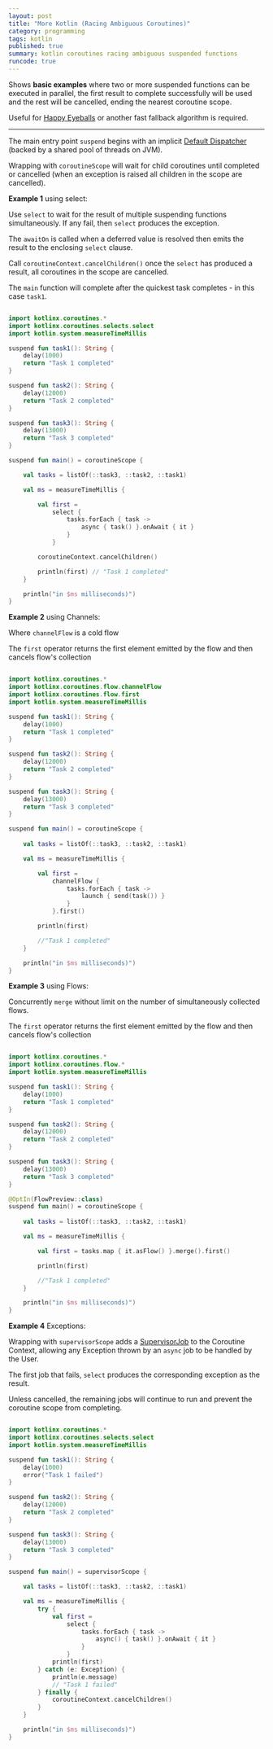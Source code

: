 ```yaml
---
layout: post
title: "More Kotlin (Racing Ambiguous Coroutines)"
category: programming
tags: kotlin
published: true
summary: kotlin coroutines racing ambiguous suspended functions
runcode: true
---
```


Shows **basic examples** where two or more suspended functions can be executed in parallel, the first result to 
complete successfully will be used and the rest will be cancelled, ending the nearest coroutine scope.

Useful for [Happy Eyeballs](https://www.rfc-editor.org/rfc/rfc8305) or another fast fallback algorithm is required. 

---

The main entry point `suspend` begins with an implicit [Default Dispatcher](https://kotlinlang.org/docs/coroutine-context-and-dispatchers.html#dispatchers-and-threads) (backed by a shared pool of threads on JVM).

Wrapping with `coroutineScope` will wait for child coroutines until completed or cancelled (when an exception is raised all children in the scope are cancelled).

**Example 1** using select:

Use `select` to wait for the result of multiple suspending functions simultaneously. If any fail, then `select` produces the exception.

The `awaitOn` is called when a deferred value is resolved then emits the result to the enclosing `select` clause.

Call `coroutineContext.cancelChildren()` once the `select` has produced a result, all coroutines in the scope are cancelled.  

The `main` function will complete after the quickest task completes - in this case `task1`.

``` kotlin

import kotlinx.coroutines.*
import kotlinx.coroutines.selects.select
import kotlin.system.measureTimeMillis

suspend fun task1(): String {
    delay(1000)
    return "Task 1 completed"
}

suspend fun task2(): String {
    delay(12000)
    return "Task 2 completed"
}

suspend fun task3(): String {
    delay(13000)
    return "Task 3 completed"
}

suspend fun main() = coroutineScope {

    val tasks = listOf(::task3, ::task2, ::task1)

    val ms = measureTimeMillis {

        val first =
            select {
                tasks.forEach { task ->
                    async { task() }.onAwait { it }
                }
            }

        coroutineContext.cancelChildren()

        println(first) // "Task 1 completed"
    }

    println("in $ms milliseconds)")
}

```

**Example 2** using Channels:

Where `channelFlow` is a cold flow

The `first` operator returns the first element emitted by the flow and then cancels flow's collection

``` kotlin

import kotlinx.coroutines.*
import kotlinx.coroutines.flow.channelFlow
import kotlinx.coroutines.flow.first
import kotlin.system.measureTimeMillis

suspend fun task1(): String {
    delay(1000)
    return "Task 1 completed"
}

suspend fun task2(): String {
    delay(12000)
    return "Task 2 completed"
}

suspend fun task3(): String {
    delay(13000)
    return "Task 3 completed"
}

suspend fun main() = coroutineScope {
    
    val tasks = listOf(::task3, ::task2, ::task1)

    val ms = measureTimeMillis {

        val first =
            channelFlow {
                tasks.forEach { task ->
                    launch { send(task()) }
                }
            }.first()

        println(first)

        //"Task 1 completed"
    }

    println("in $ms milliseconds)")
}

```

**Example 3** using Flows:

Concurrently `merge` without limit on the number of simultaneously collected flows.

The `first` operator returns the first element emitted by the flow and then cancels flow's collection

``` kotlin

import kotlinx.coroutines.*
import kotlinx.coroutines.flow.*
import kotlin.system.measureTimeMillis

suspend fun task1(): String {
    delay(1000)
    return "Task 1 completed"
}

suspend fun task2(): String {
    delay(12000)
    return "Task 2 completed"
}

suspend fun task3(): String {
    delay(13000)
    return "Task 3 completed"
}

@OptIn(FlowPreview::class)
suspend fun main() = coroutineScope {
   
    val tasks = listOf(::task3, ::task2, ::task1)

    val ms = measureTimeMillis {

        val first = tasks.map { it.asFlow() }.merge().first()

        println(first)

        //"Task 1 completed"
    }

    println("in $ms milliseconds)")
}

```

**Example 4** Exceptions:

Wrapping with `supervisorScope` adds a [SupervisorJob](https://kotlinlang.org/api/kotlinx.coroutines/kotlinx-coroutines-core/kotlinx.coroutines/-supervisor-job.html) to the Coroutine Context,
allowing any Exception thrown by an `async` job to be handled by the User.

The first job that fails, `select` produces the corresponding exception as the result.

Unless cancelled, the remaining jobs will continue to run and prevent the coroutine scope from completing.

``` kotlin

import kotlinx.coroutines.*
import kotlinx.coroutines.selects.select
import kotlin.system.measureTimeMillis

suspend fun task1(): String {
    delay(1000)
    error("Task 1 failed")
}

suspend fun task2(): String {
    delay(12000)
    return "Task 2 completed"
}

suspend fun task3(): String {
    delay(13000)
    return "Task 3 completed"
}

suspend fun main() = supervisorScope {

    val tasks = listOf(::task3, ::task2, ::task1)

    val ms = measureTimeMillis {
        try {
            val first =
                select {
                    tasks.forEach { task ->
                        async() { task() }.onAwait { it }
                    }
                }
            println(first)
        } catch (e: Exception) {
            println(e.message)
            // "Task 1 failed"
        } finally {
            coroutineContext.cancelChildren()
        }
    }

    println("in $ms milliseconds)")
}

```
